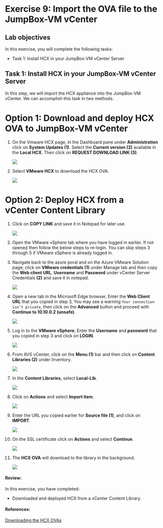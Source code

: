# Exercise 9: Import the OVA file to the JumpBox-VM vCenter

## Lab objectives

In this exercise, you will complete the following tasks:

+ Task 1: Install HCX in your JumpBox-VM vCenter Server

## Task 1: Install HCX in your JumpBox-VM vCenter Server

In this step, we will import the HCX appliance into the JumpBox-VM vCenter. We can accomplish this task in two methods. 

# Option 1: Download and deploy HCX OVA to JumpBox-VM vCenter

1. On the Vmware HCX page, in the Dashboard pane under **Administration** click on **System Updates (1)**. Select the **Current version (2)** available in the **Local HCX**. Then click on **REQUEST DOWNLOAD LINK (3)**.

   ![](../Images/Mod2Task2Pic5.png)
   
2. Select **VMware HCX** to download the HCX OVA.

   ![](../Images/Mod2Task2Pic6.png)
   
   
# Option 2: Deploy HCX from a vCenter Content Library 

1. Click on **COPY LINK** and save it in Notepad for later use.

    ![](../Images/Mod2Task3Pic1.png)
    
2. Open the VMware vSphere tab where you have logged in earlier. If not opened then follow the below steps to re-login. You can skip steps 3 through 5 if VMware vSphere is already logged in.

3. Navigate back to the azure poral and on the Azure VMware Solution page; click on **VMware credentials (1)** under Manage tab and then copy the **Web client URL**, **Username** and **Password** under vCenter Server Credentials **(2)** and save it in notepad.

   ![](../Images/3.2.jpg)

4. Open a new tab in the Microsoft Edge browser, Enter the **Web Client URL** that you copied in step 3, You may see a warning `Your connection isn't private`, then click on the **Advanced** button and proceed with **Continue to 10.10.0.2 (unsafe)**. 

   ![](../Images/new3..2.jpg)

5. Log in to the **VMware vSphere**; Enter the **Username** and **password** that you copied in step 3 and click on **LOGIN**.

   ![](../Images/3.3.jpg)    

6. From AVS vCenter, click on the **Menu (1)** bar and then click on **Content Libraries (2)** under Inventory.

   ![](../Images/3.4.jpg)

7. In the **Content Libraries**, select **Local-Lib**.   

   ![](../Images/Mod2Task3Pic2.png)

8. Click on **Actions** and select **Import item**.

   ![](../Images/Import.png)   
   
8. Enter the URL you copied earlier for **Source file (1)**, and click on **IMPORT**.
    
    ![](../Images/Mod2Task3Pic3.png)
    
9. On the SSL certificate click on **Actions** and select **Continue**. 

    ![](../Images/Mod2Task3Pic4.png)
        
10. The **HCX OVA** will download to the library in the background.

    ![](../Images/Mod2Task3Pic5.png)
 
 #### Review:
 In this exercise, you have completed:
 
  - Downloaded and deployed HCX from a vCenter Content Library.
 
 #### References:
 [Downloading the HCX OVAs](https://docs.vmware.com/en/VMware-HCX/4.6/hcx-user-guide/GUID-2698A63D-178B-4252-AFBC-652CBF98F104.html#:~:text=The%20installer%20OVA%20provides%20the%20image%20necessary%20to,have%20fully%20deployed%20and%20activated%20HCX%20Cloud%20Manager.)
